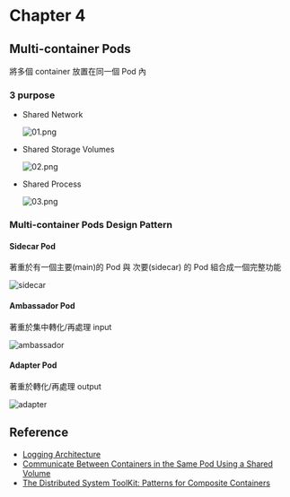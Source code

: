 # Chapter 4

## Multi-container Pods

將多個 container 放置在同一個 Pod 內

### 3 purpose

- Shared Network

  ![01.png](images/01.png)

- Shared Storage Volumes
  
  ![02.png](images/02.png)

- Shared Process

  ![03.png](images/03.png)

### Multi-container Pods Design Pattern

#### Sidecar Pod

著重於有一個主要(main)的 Pod 與 次要(sidecar) 的 Pod 組合成一個完整功能

![sidecar](images/sidecar.png)

#### Ambassador Pod

著重於集中轉化/再處理 input

![ambassador](images/ambassador.png)

#### Adapter Pod

著重於轉化/再處理 output

![adapter](images/adapter.png)

## Reference

- [Logging Architecture](https://kubernetes.io/docs/concepts/cluster-administration/logging/#using-a-sidecar-container-with-the-logging-agent)
- [Communicate Between Containers in the Same Pod Using a Shared Volume](https://kubernetes.io/docs/tasks/access-application-cluster/communicate-containers-same-pod-shared-volume/)
- [The Distributed System ToolKit: Patterns for Composite Containers](https://kubernetes.io/blog/2015/06/the-distributed-system-toolkit-patterns/)